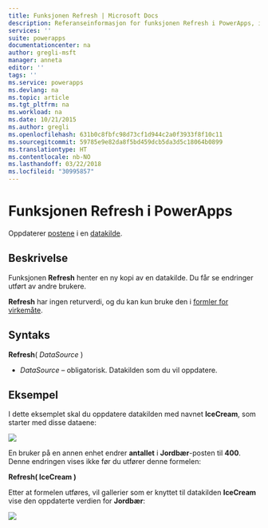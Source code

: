```yaml
---
title: Funksjonen Refresh | Microsoft Docs
description: Referanseinformasjon for funksjonen Refresh i PowerApps, inkludert syntaks og eksempel
services: ''
suite: powerapps
documentationcenter: na
author: gregli-msft
manager: anneta
editor: ''
tags: ''
ms.service: powerapps
ms.devlang: na
ms.topic: article
ms.tgt_pltfrm: na
ms.workload: na
ms.date: 10/21/2015
ms.author: gregli
ms.openlocfilehash: 631b0c8fbfc98d73cf1d944c2a0f3933f8f10c11
ms.sourcegitcommit: 59785e9e82da8f5bd459dcb5da3d5c18064b0899
ms.translationtype: HT
ms.contentlocale: nb-NO
ms.lasthandoff: 03/22/2018
ms.locfileid: "30995857"
---
```

# <a name="refresh-function-in-powerapps"></a>Funksjonen Refresh i PowerApps
Oppdaterer [postene](../working-with-tables.md#records) i en [datakilde](../working-with-data-sources.md).

## <a name="description"></a>Beskrivelse
Funksjonen **Refresh** henter en ny kopi av en datakilde.  Du får se endringer utført av andre brukere.

**Refresh** har ingen returverdi, og du kan kun bruke den i [formler for virkemåte](../working-with-formulas-in-depth.md).

## <a name="syntax"></a>Syntaks
**Refresh**( *DataSource* )

* *DataSource* – obligatorisk. Datakilden som du vil oppdatere.

## <a name="example"></a>Eksempel
I dette eksemplet skal du oppdatere datakilden med navnet **IceCream**, som starter med disse dataene:

![](media/function-refresh/icecream.png)

En bruker på en annen enhet endrer **antallet** i **Jordbær**-posten til **400**.  Denne endringen vises ikke før du utfører denne formelen:

**Refresh( IceCream )**

Etter at formelen utføres, vil gallerier som er knyttet til datakilden **IceCream** vise den oppdaterte verdien for **Jordbær**:

![](media/function-refresh/icecream-after.png)

